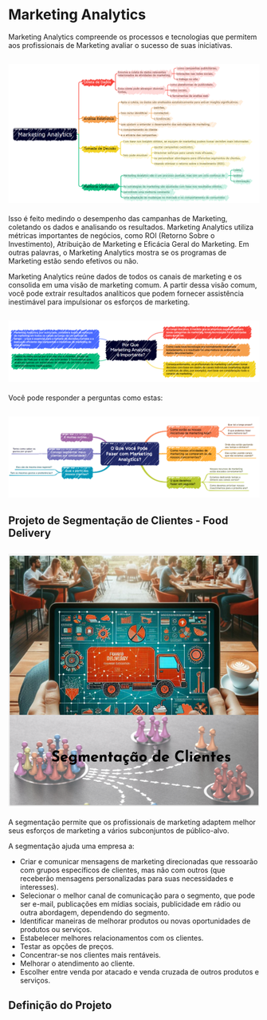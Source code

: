 # Marketing Analytics

Marketing Analytics compreende os processos e tecnologias que permitem aos profissionais de Marketing avaliar o sucesso de suas iniciativas. 

![image](imagens/marketing_analytics.png)
-

Isso é feito medindo o desempenho das campanhas de Marketing, coletando os dados e analisando os resultados. Marketing Analytics utiliza métricas importantes de negócios, como ROI (Retorno Sobre o Investimento), Atribuição de Marketing e Eficácia Geral do Marketing. Em outras palavras, o Marketing Analytics mostra se os programas de Marketing estão sendo efetivos ou não.

Marketing Analytics reúne dados de todos os canais de marketing e os consolida em uma visão de marketing comum. A partir dessa visão comum, você pode extrair resultados analíticos que podem fornecer assistência inestimável para impulsionar os esforços de marketing.


![image](imagens/marketing_analytics_importante.png)
-


Você pode responder a perguntas como estas:

![image](imagens/marketing_analytics_oque_se_pode_fazer.png)
-




## Projeto de Segmentação de Clientes - Food Delivery

![image](imagens/projeto_segmentacao_clientes.png)
-

A segmentação permite que os profissionais de marketing adaptem melhor seus esforços de marketing a vários subconjuntos de público-alvo.

A segmentação ajuda uma empresa a:

  - Criar  e  comunicar mensagens  de  marketing  direcionadas  que  ressoarão  com  grupos específicos de clientes, mas não com outros (que receberão mensagens personalizadas para suas necessidades e interesses).
  - Selecionar  o  melhor  canal  de  comunicação  para  o  segmento,  que  pode  ser e-mail, publicações em mídias sociais, publicidade em rádio ou outra abordagem, dependendo do segmento.
  - Identificar  maneiras  de  melhorar  produtos  ou  novas  oportunidades  de  produtos  ou serviços.
  - Estabelecer melhores relacionamentos com os clientes.
  - Testar as opções de preços.
  - Concentrar-se nos clientes mais rentáveis.
  - Melhorar o atendimento ao cliente.
  - Escolher entre venda por atacado e venda cruzada de outros produtos e serviços.

## Definição do Projeto









